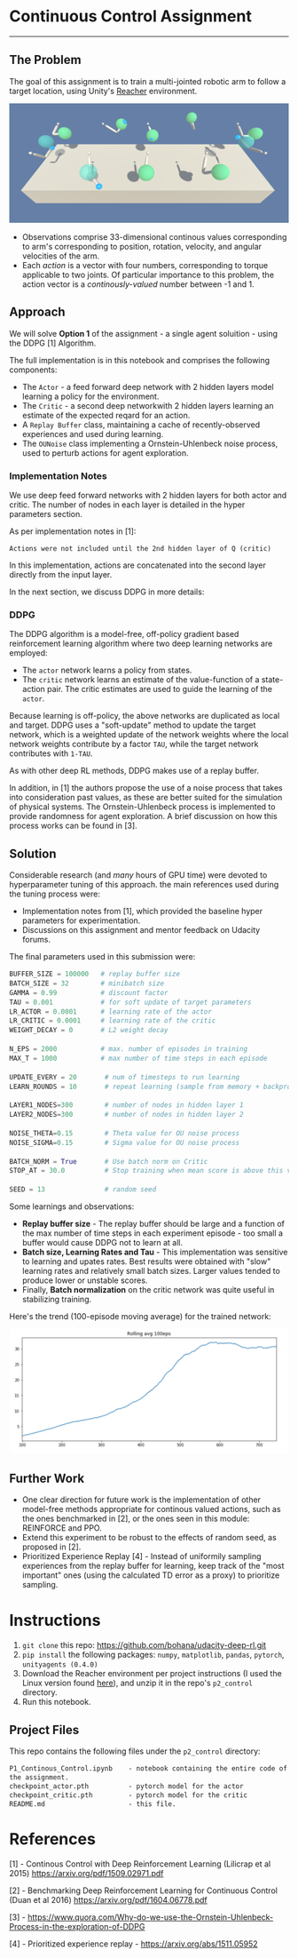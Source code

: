 # Continuous Control Assignment

---

## The Problem

The goal of this assignment is to train a multi-jointed robotic arm to follow a target location, using Unity's [Reacher](https://github.com/Unity-Technologies/ml-agents/blob/master/docs/Learning-Environment-Examples.md#reacher) environment. 

![img](reacher.png)


* Observations comprise 33-dimensional continous values corresponding to arm's  corresponding to position, rotation, velocity, and angular velocities of the arm.
* Each _action_ is a vector with four numbers, corresponding to torque applicable to two joints. Of particular importance to this problem, the action vector is a _continously-valued_ number between -1 and 1.

## Approach

We will solve **Option 1** of the assignment -  a single agent soluition - using the DDPG [1] Algorithm.

The full implementation is in this notebook and comprises the following components:
* The `Actor` - a feed forward deep network with 2 hidden layers model learning a policy for the environment.
* The `Critic` - a second deep networkwith 2 hidden layers learning an estimate of the expected reqard for an action.
* A `Replay Buffer` class, maintaining a cache of recently-observed experiences and used during learning.
* The `OUNoise` class implementing a Ornstein-Uhlenbeck noise process, used to perturb actions for agent exploration.


### Implementation Notes

We use deep feed forward networks with 2 hidden layers for both actor and critic. The number of nodes in each layer is detailed in the hyper parameters section.

As per implementation notes in [1]:

```
Actions were not included until the 2nd hidden layer of Q (critic)
```

In this implementation, actions are concatenated into the second layer directly from the input layer.



In the next section, we discuss DDPG in more details:

### DDPG

The DDPG algorithm is a model-free, off-policy gradient based reinforcement learning algorithm where two deep learning networks are employed:
* The `actor` network learns a policy from states.
* The `critic` network learns an estimate of the value-function of a state-action pair. The critic estimates are used to guide the learning of the `actor`.

Because learning is off-policy, the above networks are duplicated as local and target. DDPG uses a "soft-update" method to update the target network, which is a weighted update of the network weights where the local network weights contribute by a factor `TAU`, while the target network contributes with `1-TAU`.

As with other deep RL methods, DDPG makes use of a replay buffer. 

In addition, in [1] the authors propose the use of a noise process that takes into consideration past values, as these are better suited for the simulation of physical systems. The Ornstein-Uhlenbeck process is implemented to provide randomness for agent exploration. A brief discussion on how this process works can be found in [3].


## Solution

Considerable research (and _many_ hours of GPU time) were devoted to hyperparameter tuning of this approach. the main references used during the tuning process were:
* Implementation notes from [1], which provided the baseline hyper parameters for experimentation.
* Discussions on this assignment and mentor feedback on Udacity forums. 


The final parameters used in this submission were:

```python
BUFFER_SIZE = 100000   # replay buffer size
BATCH_SIZE = 32        # minibatch size
GAMMA = 0.99           # discount factor
TAU = 0.001            # for soft update of target parameters
LR_ACTOR = 0.0001      # learning rate of the actor 
LR_CRITIC = 0.0001     # learning rate of the critic
WEIGHT_DECAY = 0       # L2 weight decay

N_EPS = 2000           # max. number of episodes in training
MAX_T = 1000           # max number of time steps in each episode

UPDATE_EVERY = 20       # num of timesteps to run learning
LEARN_ROUNDS = 10       # repeat learning (sample from memory + backprop) this many times 

LAYER1_NODES=300        # number of nodes in hidden layer 1   
LAYER2_NODES=300        # number of nodes in hidden layer 2

NOISE_THETA=0.15        # Theta value for OU noise process
NOISE_SIGMA=0.15        # Sigma value for OU noise process

BATCH_NORM = True       # Use batch norm on Critic
STOP_AT = 30.0          # Stop training when mean score is above this value

SEED = 13               # random seed 
```

Some learnings and observations:
* **Replay buffer size** - The replay buffer should be large and a function of the max number of time steps in each experiment episode - too small a buffer would cause DDPG not to learn at all.
* **Batch size, Learning Rates and Tau** - This implementation was sensitive to learning and upates rates. Best results were obtained with "slow" learning rates and relatively small batch sizes. Larger values tended to produce lower or unstable scores.
* Finally, **Batch normalization** on the critic network was quite useful in stabilizing training.

Here's the trend (100-episode moving average) for the trained network:

![img](trend.png)


## Further Work

* One clear direction for future work is the implementation of other model-free methods appropriate for continous valued actions, such as the ones benchmarked in [2], or the ones seen in this module: REINFORCE and PPO.
* Extend this experiment to be robust to the effects of random seed, as proposed in [2].
* Prioritized Experience Replay [4] - Instead of uniformily sampling experiences from the replay buffer for learning, keep track of the "most important" ones (using the calculated TD error as a proxy) to prioritize sampling.

# Instructions

1. `git clone` this repo: https://github.com/bohana/udacity-deep-rl.git
1. `pip install` the following packages: `numpy`, `matplotlib`, `pandas`, `pytorch`, `unityagents (0.4.0)`
1. Download the Reacher environment per project instructions (I used the Linux version found [here](https://s3-us-west-1.amazonaws.com/udacity-drlnd/P2/Reacher/one_agent/Reacher_Linux.zip)), and unzip it in the repo's `p2_control` directory.
1. Run this notebook.

## Project Files

This repo contains the following files under the `p2_control` directory:

```
P1_Continous_Control.ipynb    - notebook containing the entire code of the assignment.
checkpoint_actor.pth          - pytorch model for the actor
checkpoint_critic.pth         - pytorch model for the critic
README.md                     - this file.
```

# References

[1] - Continous Control with Deep Reinforcement Learning (Lilicrap et al 2015) https://arxiv.org/pdf/1509.02971.pdf

[2] - Benchmarking Deep Reinforcement Learning for Continuous Control (Duan et al 2016) https://arxiv.org/pdf/1604.06778.pdf

[3] - https://www.quora.com/Why-do-we-use-the-Ornstein-Uhlenbeck-Process-in-the-exploration-of-DDPG

[4] - Prioritized experience replay - https://arxiv.org/abs/1511.05952
